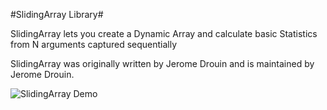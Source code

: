#SlidingArray Library#

SlidingArray lets you create a Dynamic Array and calculate basic Statistics from N arguments captured sequentially

SlidingArray was originally written by Jerome Drouin and is maintained by Jerome Drouin.

![SlidingArray Demo](http://www.pjrc.com/teensy/td_libs_SlidingArray_1.jpg)

